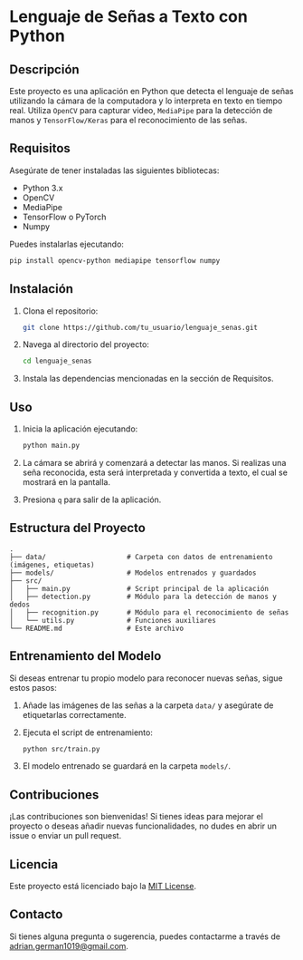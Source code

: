 
# Lenguaje de Señas a Texto con Python

## Descripción

Este proyecto es una aplicación en Python que detecta el lenguaje de señas utilizando la cámara de la computadora y lo interpreta en texto en tiempo real. Utiliza `OpenCV` para capturar video, `MediaPipe` para la detección de manos y `TensorFlow/Keras` para el reconocimiento de las señas.

## Requisitos

Asegúrate de tener instaladas las siguientes bibliotecas:

- Python 3.x
- OpenCV
- MediaPipe
- TensorFlow o PyTorch
- Numpy

Puedes instalarlas ejecutando:

```bash
pip install opencv-python mediapipe tensorflow numpy
```

## Instalación

1. Clona el repositorio:

   ```bash
   git clone https://github.com/tu_usuario/lenguaje_senas.git
   ```

2. Navega al directorio del proyecto:

   ```bash
   cd lenguaje_senas
   ```

3. Instala las dependencias mencionadas en la sección de Requisitos.

## Uso

1. Inicia la aplicación ejecutando:

   ```bash
   python main.py
   ```

2. La cámara se abrirá y comenzará a detectar las manos. Si realizas una seña reconocida, esta será interpretada y convertida a texto, el cual se mostrará en la pantalla.

3. Presiona `q` para salir de la aplicación.

## Estructura del Proyecto

```plaintext
.
├── data/                    # Carpeta con datos de entrenamiento (imágenes, etiquetas)
├── models/                  # Modelos entrenados y guardados
├── src/
│   ├── main.py              # Script principal de la aplicación
│   ├── detection.py         # Módulo para la detección de manos y dedos
│   ├── recognition.py       # Módulo para el reconocimiento de señas
│   └── utils.py             # Funciones auxiliares
└── README.md                # Este archivo
```

## Entrenamiento del Modelo

Si deseas entrenar tu propio modelo para reconocer nuevas señas, sigue estos pasos:

1. Añade las imágenes de las señas a la carpeta `data/` y asegúrate de etiquetarlas correctamente.
2. Ejecuta el script de entrenamiento:

   ```bash
   python src/train.py
   ```

3. El modelo entrenado se guardará en la carpeta `models/`.

## Contribuciones

¡Las contribuciones son bienvenidas! Si tienes ideas para mejorar el proyecto o deseas añadir nuevas funcionalidades, no dudes en abrir un issue o enviar un pull request.

## Licencia

Este proyecto está licenciado bajo la [MIT License](LICENSE).

## Contacto

Si tienes alguna pregunta o sugerencia, puedes contactarme a través de [adrian.german1019@gmail.com](mailto:adrian.german1019@gmail.com).
